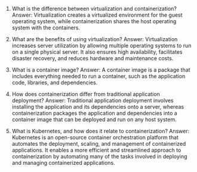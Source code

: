 

1. What is the difference between virtualization and containerization?
Answer: Virtualization creates a virtualized environment for the guest operating system, while containerization shares the host operating system with the containers.

2. What are the benefits of using virtualization?
Answer: Virtualization increases server utilization by allowing multiple operating systems to run on a single physical server. It also ensures high availability, facilitates disaster recovery, and reduces hardware and maintenance costs.

3. What is a container image?
Answer: A container image is a package that includes everything needed to run a container, such as the application code, libraries, and dependencies.

4. How does containerization differ from traditional application deployment?
Answer: Traditional application deployment involves installing the application and its dependencies onto a server, whereas containerization packages the application and dependencies into a container image that can be deployed and run on any host system.

5. What is Kubernetes, and how does it relate to containerization?
Answer: Kubernetes is an open-source container orchestration platform that automates the deployment, scaling, and management of containerized applications. It enables a more efficient and streamlined approach to containerization by automating many of the tasks involved in deploying and managing containerized applications.